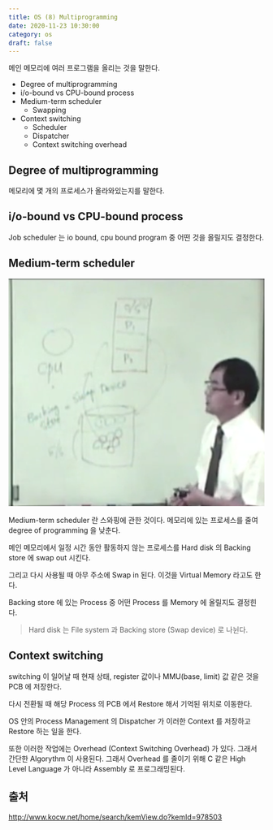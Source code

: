 ```yaml
---
title: OS (8) Multiprogramming
date: 2020-11-23 10:30:00
category: os
draft: false
---
```


메인 메모리에 여러 프로그램을 올리는 것을 말한다.

- Degree of multiprogramming
- i/o-bound vs CPU-bound process
- Medium-term scheduler
  - Swapping
- Context switching
  - Scheduler
  - Dispatcher
  - Context switching overhead

## Degree of multiprogramming

메모리에 몇 개의 프로세스가 올라와있는지를 말한다.

## i/o-bound vs CPU-bound process

Job scheduler 는 io bound, cpu bound program 중 어떤 것을 올릴지도 결정한다.

## Medium-term scheduler

![](./images/2020-11-23-medium-term-scheduler.png)

Medium-term scheduler 란 스와핑에 관한 것이다. 메모리에 있는 프로세스를 줄여 degree of programming 을 낮춘다.

메인 메모리에서 일정 시간 동안 활동하지 않는 프로세스를 Hard disk 의 Backing store 에 swap out 시킨다.

그리고 다시 사용될 때 아무 주소에 Swap in 된다. 이것을 Virtual Memory 라고도 한다.

Backing store 에 있는 Process 중 어떤 Process 를 Memory 에 올릴지도 결정힌다.

> Hard disk 는 File system 과 Backing store (Swap device) 로 나뉜다.

## Context switching

switching 이 일어날 때 현재 상태, register 값이나 MMU(base, limit) 값 같은 것을 PCB 에 저장한다.

다시 전환될 때 해당 Process 의 PCB 에서 Restore 해서 기억된 위치로 이동한다.

OS 안의 Process Management 의 Dispatcher 가 이러한 Context 를 저장하고 Restore 하는 일을 한다.

또한 이러한 작업에는 Overhead (Context Switching Overhead) 가 있다. 그래서 간단한 Algorythm 이 사용된다. 그래서 Overhead 를 줄이기 위해 C 같은 High Level Language 가 아니라 Assembly 로 프로그래밍된다.

## 출처

http://www.kocw.net/home/search/kemView.do?kemId=978503
